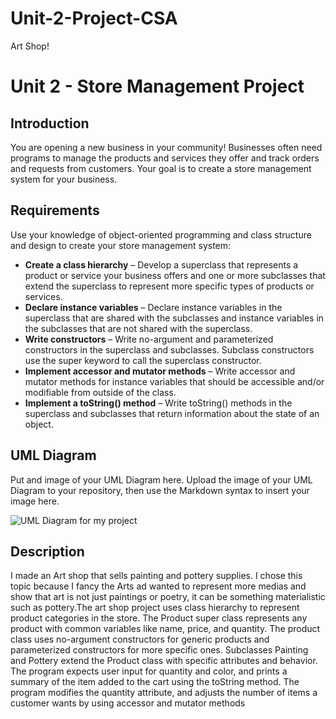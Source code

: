 # Unit-2-Project-CSA
Art Shop!
# Unit 2 - Store Management Project

## Introduction

You are opening a new business in your community! Businesses often need programs to manage the products and services they offer and track orders and requests from customers. Your goal is to create a store management system for your business.

## Requirements

Use your knowledge of object-oriented programming and class structure and design to create your store management system:
- **Create a class hierarchy** – Develop a superclass that represents a product or service your business offers and one or more subclasses that extend the superclass to represent more specific types of products or services.
- **Declare instance variables** – Declare instance variables in the superclass that are shared with the subclasses and instance variables in the subclasses that are not shared with the superclass.
- **Write constructors** – Write no-argument and parameterized constructors in the superclass and subclasses. Subclass constructors use the super keyword to call the superclass constructor.
- **Implement accessor and mutator methods** – Write accessor and mutator methods for instance variables that should be accessible and/or modifiable from outside of the class.
- **Implement a toString() method** – Write toString() methods in the superclass and subclasses that return information about the state of an object.

## UML Diagram

Put and image of your UML Diagram here. Upload the image of your UML Diagram to your repository, then use the Markdown syntax to insert your image here.

![UML Diagram for my project](https://github.com/user-attachments/assets/68b8572a-a024-42f3-af17-8a08fc348aad)


## Description
I made an Art shop that sells painting and pottery supplies. I chose this topic because I fancy the Arts ad wanted to represent more medias and show that art is not just paintings or poetry, it can be something materialistic such as pottery.The art shop project uses class hierarchy to represent product categories in the store. The Product super class represents any product with common variables like name, price, and quantity. The product class uses no-argument constructors for generic products and parameterized constructors for more specific ones. Subclasses Painting and Pottery extend the Product class with specific attributes and behavior. The program expects user input for quantity and color, and prints a summary of the item added to the cart using the toString method. The program modifies the quantity attribute, and adjusts the number of items a customer wants by using accessor and mutator methods 

